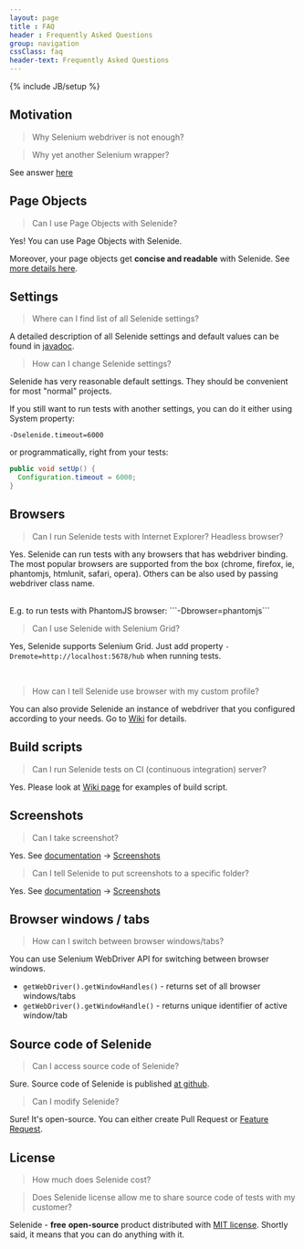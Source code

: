 ```yaml
---
layout: page
title : FAQ
header : Frequently Asked Questions
group: navigation
cssClass: faq
header-text: Frequently Asked Questions
---
```

{% include JB/setup %}

## Motivation

> Why Selenium webdriver is not enough?

> Why yet another Selenium wrapper?

See answer [here](/documentation/selenide-vs-selenium.html)

## Page Objects
> Can I use Page Objects with Selenide?

Yes! You can use Page Objects with Selenide.

Moreover, your page objects get **concise and readable** with Selenide. See [more details here](/documentation/page-objects.html).


## Settings
> Where can I find list of all Selenide settings?

A detailed description of all Selenide settings and default values can be found in [javadoc](http://selenide.org/javadoc/{{site.SELENIDE_VERSION}}/com/codeborne/selenide/Configuration.html).

> How can I change Selenide settings?

Selenide has very reasonable default settings. 
They should be convenient for most "normal" projects. 

If you still want to run tests with another settings, you can do it either using System property:

```
-Dselenide.timeout=6000
```

or programmatically, right from your tests:

```java
public void setUp() {
  Configuration.timeout = 6000;
}
```

## Browsers
>Can I run Selenide tests with Internet Explorer? Headless browser?

Yes.
Selenide can run tests with any browsers that has webdriver binding. The most popular browsers are supported from the box
(chrome, firefox, ie, phantomjs, htmlunit, safari, opera). Others can be also used by passing webdriver class name.

<br/>
E.g. to run tests with PhantomJS browser:
```-Dbrowser=phantomjs```

<br/>

>Can I use Selenide with Selenium Grid?

Yes, Selenide supports Selenium Grid. Just add property `-Dremote=http://localhost:5678/hub` when running tests.

<br/>

>How can I tell Selenide use browser with my custom profile?

You can also provide Selenide an instance of webdriver that you configured according to your needs.
Go to [Wiki](https://github.com/codeborne/selenide/wiki/How-Selenide-creates-WebDriver) for details.

## Build scripts

>Can I run Selenide tests on CI (continuous integration) server?

Yes.
Please look at [Wiki page](https://github.com/codeborne/selenide/wiki/Build-script/) for examples of build script.

## Screenshots

> Can I take screenshot?

Yes. See [documentation](/documentation.html) -> [Screenshots](/documentation/screenshots.html)

> Can I tell Selenide to put screenshots to a specific folder?

Yes. See [documentation](/documentation.html) -> [Screenshots](/documentation/screenshots.html)

## Browser windows / tabs

> How can I switch between browser windows/tabs?

You can use Selenium WebDriver API for switching between browser windows.

  * `getWebDriver().getWindowHandles()` - returns set of all browser windows/tabs
  * `getWebDriver().getWindowHandle()` - returns unique identifier of active window/tab

## Source code of Selenide

> Can I access source code of Selenide?

Sure. Source code of Selenide is published [at github](https://github.com/codeborne/selenide/).

> Can I modify Selenide?

Sure! It's open-source. You can either create Pull Request or [Feature Request](https://github.com/codeborne/selenide/issues).

## License

> How much does Selenide cost?

> Does Selenide license allow me to share source code of tests with my customer?

Selenide - __free__ __open-source__ product distributed with [MIT license](https://github.com/codeborne/selenide/blob/master/LICENSE).
Shortly said, it means that you can do anything with it.